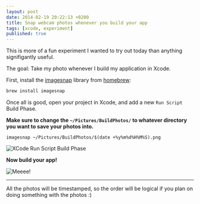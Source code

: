 ```yaml
---
layout: post
date: 2014-02-19 20:22:13 +0200
title: Snap webcam photos whenever you build your app
tags: [xcode, experiment]
published: true
---
```


This is more of a fun experiment I wanted to try out today than anything signifigantly useful.

The goal: Take my photo whenever I build my application in Xcode.

<!-- more -->

First, install the [imagesnap](https://github.com/rharder/imagesnap) library from [homebrew](http://brew.sh):

```bash
brew install imagesnap
```

Once all is good, open your project in Xcode, and add a new `Run Script` Build Phase.

**Make sure to change the `~/Pictures/BuildPhotos/` to whatever directory you want to save your photos into.**

```
imagesnap ~/Pictures/BuildPhotos/$(date +%y%m%d%H%M%S).png
```

![XCode Run Script Build Phase](http://cl.ly/Tzyw/Screen%20Shot%202014-02-19%20at%2020.34.11.png)

**Now build your app!**

![Meeee!](http://cl.ly/U0ur/140219203741%20copy.png)

---

All the photos will be timestamped, so the order will be logical if you plan on doing something with the photos :)
